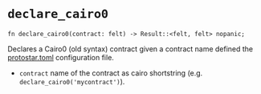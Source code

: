 # `declare_cairo0`

```cairo
fn declare_cairo0(contract: felt) -> Result::<felt, felt> nopanic;
```
Declares a Cairo0 (old syntax) contract given a contract name defined the [protostar.toml](../../04-configuration-file.md) configuration
file.
- `contract` name of the contract as cairo shortstring (e.g. `declare_cairo0('mycontract')`).